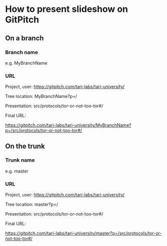 # How to present slideshow on GitPitch

## On a branch
### Branch name
e.g. MyBranchName

### URL
Project, user:   https://gitpitch.com/tari-labs/tari-university/

Tree location:   MyBranchName?p=/

Presentation:   src/protocols/tor-or-not-too-tor#/

Final URL:

https://gitpitch.com/tari-labs/tari-university/MyBranchName?p=/src/protocols/tor-or-not-too-tor#/

## On the trunk
### Trunk name
e.g. master
### URL
Project, user:   https://gitpitch.com/tari-labs/tari-university/

Tree location:   master?p=/

Presentation:    src/protocols/tor-or-not-too-tor#/

Final URL:

https://gitpitch.com/tari-labs/tari-university/master?p=/src/protocols/tor-or-not-too-tor#/
